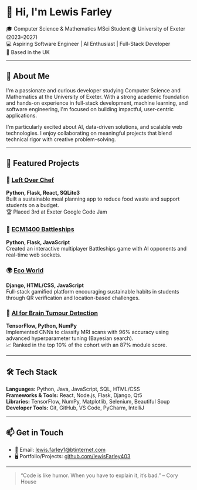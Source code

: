
<!--
**lewisFarley403/lewisFarley403** is a ✨ _special_ ✨ repository because its `README.md` (this file) appears on your GitHub profile.

Here are some ideas to get you started:

- 🔭 I’m currently working on ...
- 🌱 I’m currently learning ...
- 👯 I’m looking to collaborate on ...
- 🤔 I’m looking for help with ...
- 💬 Ask me about ...
- 📫 How to reach me: ...
- 😄 Pronouns: ...
- ⚡ Fun fact: ...
-->


# 👋 Hi, I'm Lewis Farley

🎓 Computer Science & Mathematics MSci Student @ University of Exeter (2023–2027)  
💻 Aspiring Software Engineer | AI Enthusiast | Full-Stack Developer  
📍 Based in the UK

---

## 🧠 About Me

I'm a passionate and curious developer studying Computer Science and Mathematics at the University of Exeter. With a strong academic foundation and hands-on experience in full-stack development, machine learning, and software engineering, I'm focused on building impactful, user-centric applications.

I'm particularly excited about AI, data-driven solutions, and scalable web technologies. I enjoy collaborating on meaningful projects that blend technical rigor with creative problem-solving.

---


## 🚀 Featured Projects

### 🌿 [Left Over Chef](https://github.com/lewisFarley403/left-over-chef)  
**Python, Flask, React, SQLite3**  
Built a sustainable meal planning app to reduce food waste and support students on a budget.  
🏆 Placed 3rd at Exeter Google Code Jam  

### 🚢 [ECM1400 Battleships](https://github.com/lewisFarley403/ECM1400-Battleships)  
**Python, Flask, JavaScript**  
Created an interactive multiplayer Battleships game with AI opponents and real-time web sockets.  

### 🌍 [Eco World](https://github.com/lewisFarley403/eco-world)  
**Django, HTML/CSS, JavaScript**  
Full-stack gamified platform encouraging sustainable habits in students through QR verification and location-based challenges.

### 🧠 [AI for Brain Tumour Detection](https://github.com/lewisFarley403/brain-tumour-detection)  
**TensorFlow, Python, NumPy**  
Implemented CNNs to classify MRI scans with 96% accuracy using advanced hyperparameter tuning (Bayesian search).  
📈 Ranked in the top 10% of the cohort with an 87% module score.

---

## 🛠️ Tech Stack

**Languages:** Python, Java, JavaScript, SQL, HTML/CSS  
**Frameworks & Tools:** React, Node.js, Flask, Django, Qt5  
**Libraries:** TensorFlow, NumPy, Matplotlib, Selenium, Beautiful Soup  
**Developer Tools:** Git, GitHub, VS Code, PyCharm, IntelliJ

---

## 📫 Get in Touch

- 📧 Email: [lewis.farley1@btinternet.com](mailto:lewis.farley1@btinternet.com)  
- 🖥️ Portfolio/Projects: [github.com/lewisFarley403](https://github.com/lewisFarley403)

---

> “Code is like humor. When you have to explain it, it’s bad.” – Cory House
